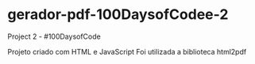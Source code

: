# gerador-pdf-100DaysofCodee-2
Project 2 - #100DaysofCode

Projeto criado com HTML e JavaScript
Foi utilizada a biblioteca html2pdf
